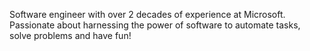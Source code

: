 Software engineer with over 2 decades of experience at Microsoft. Passionate about harnessing the power of software to automate tasks, solve problems and have fun!

